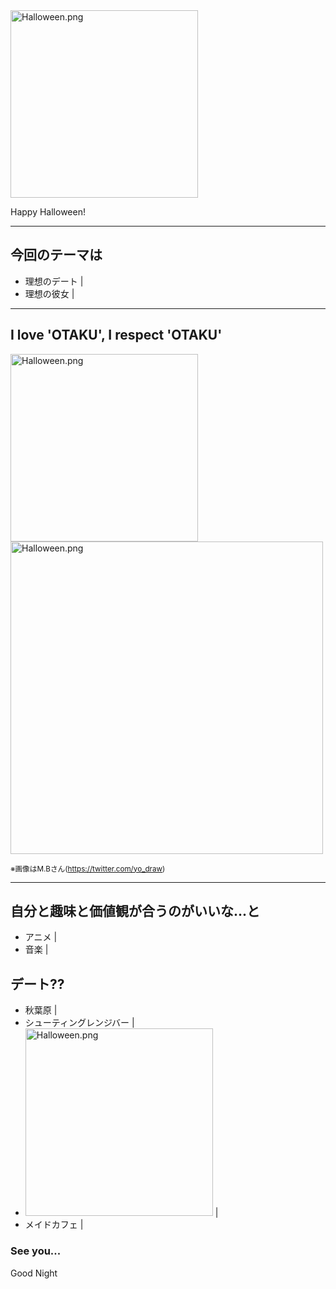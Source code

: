 
<img width="300" alt="Halloween.png" src="https://images.plurk.com/6rfUUE4OKb6y5xe6uygS.jpg">

Happy Halloween!

---

## 今回のテーマは
- 理想のデート |
- 理想の彼女 |

---

## I love 'OTAKU', I respect 'OTAKU'

<img width="300" alt="Halloween.png" src="https://pbs.twimg.com/media/CfhlWn7VAAIJPiB.jpg"> <img width="500" alt="Halloween.png" src="https://pbs.twimg.com/media/CzwrcT8UQAAVS-t.jpg:large">

<small>※画像はM.Bさん(https://twitter.com/yo_draw)</small>

---

## 自分と趣味と価値観が合うのがいいな...と
- アニメ |
- 音楽 |

## デート??
- 秋葉原 |
- シューティングレンジバー |
- <img width="300" alt="Halloween.png" src="http://direct.otakei.otakuma.net/wp/wp-content/uploads/2016/05/trigger-happy02-600x338.jpg"> |
- メイドカフェ |

### See you...
Good Night

